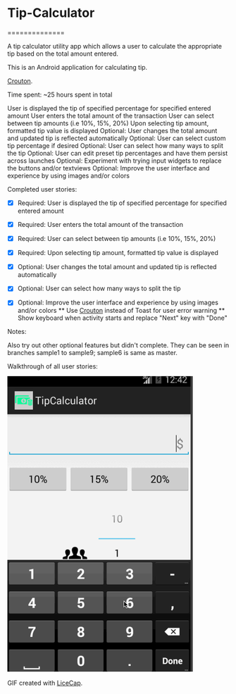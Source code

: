 # Tip-Calculator
==============

A tip calculator utility app which allows a user to calculate the appropriate tip based on the total amount entered.

This is an Android application for calculating tip. 

 [Crouton](https://github.com/keyboardsurfer/Crouton). 

Time spent: ~25 hours spent in total

User is displayed the tip of specified percentage for specified entered amount
User enters the total amount of the transaction
User can select between tip amounts (i.e 10%, 15%, 20%)
Upon selecting tip amount, formatted tip value is displayed
Optional: User changes the total amount and updated tip is reflected automatically
Optional: User can select custom tip percentage if desired
Optional: User can select how many ways to split the tip
Optional: User can edit preset tip percentages and have them persist across launches
Optional: Experiment with trying input widgets to replace the buttons and/or textviews
Optional: Improve the user interface and experience by using images and/or colors

Completed user stories:

 * [x] Required: User is displayed the tip of specified percentage for specified entered amount
 * [x] Required: User enters the total amount of the transaction
 * [x] Required: User can select between tip amounts (i.e 10%, 15%, 20%)
 * [x] Required: Upon selecting tip amount, formatted tip value is displayed
 
 * [x] Optional: User changes the total amount and updated tip is reflected automatically
 * [x] Optional: User can select how many ways to split the tip
 * [x] Optional: Improve the user interface and experience by using images and/or colors
 ** Use [Crouton](https://github.com/keyboardsurfer/Crouton) instead of Toast for user error warning
 ** Show keyboard when activity starts and replace "Next" key with "Done"

Notes:

Also try out other optional features but didn't complete.  They can be seen in branches sample1 to sample9; sample6 is same as master.

Walkthrough of all user stories:

![Video Walkthrough](tipCalculator.gif)

GIF created with [LiceCap](http://www.cockos.com/licecap/).

